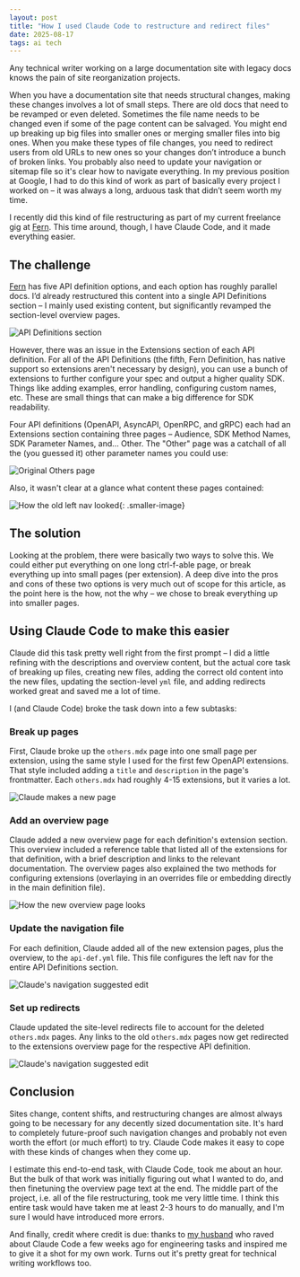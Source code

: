 ```yaml
---
layout: post
title: "How I used Claude Code to restructure and redirect files"
date: 2025-08-17
tags: ai tech
---
```


Any technical writer working on a large documentation site with legacy docs knows the pain of site reorganization projects.

When you have a documentation site that needs structural changes, making these changes involves a lot of small steps. There are old docs that need to be revamped or even deleted. Sometimes the file name needs to be changed even if some of the page content can be salvaged. You might end up breaking up big files into smaller ones or merging smaller files into big ones. When you make these types of file changes, you need to redirect users from old URLs to new ones so your changes don’t introduce a bunch of broken links. You probably also need to update your navigation or sitemap file so it's clear how to navigate everything. In my previous position at Google, I had to do this kind of work as part of basically every project I worked on – it was always a long, arduous task that didn’t seem worth my time.

I recently did this kind of file restructuring as part of my current freelance gig at [Fern](https://buildwithfern.com/learn/home). This time around, though, I have Claude Code, and it made everything easier.

## The challenge

[Fern](https://buildwithfern.com/learn/api-definitions/overview/what-is-an-api-definition) has five API definition options, and each option has roughly parallel docs. I’d already restructured this content into a single API Definitions section – I mainly used existing content, but significantly revamped the section-level overview pages.

![API Definitions section](/assets/redirects/api-def-section.png)

However, there was an issue in the Extensions section of each API definition. For all of the API Definitions (the fifth, Fern Definition, has native support so extensions aren't necessary by design), you can use a bunch of extensions to further configure your spec and output a higher quality SDK. Things like adding examples, error handling, configuring custom names, etc. These are small things that can make a big difference for SDK readability.

Four API definitions (OpenAPI, AsyncAPI, OpenRPC, and gRPC) each had an Extensions section containing three pages – Audience, SDK Method Names, SDK Parameter Names, and… Other. The "Other" page was a catchall of all the (you guessed it) other parameter names you could use:

![Original Others page](/assets/redirects/old-others-page.png)

Also, it wasn't clear at a glance what content these pages contained:

![How the old left nav looked](/assets/redirects/old-left-nav.png){: .smaller-image}

## The solution

Looking at the problem, there were basically two ways to solve this. We could either put everything on one long ctrl-f-able page, or break everything up into small pages (per extension). A deep dive into the pros and cons of these two options is very much out of scope for this article, as the point here is the how, not the why – we chose to break everything up into smaller pages.

## Using Claude Code to make this easier

Claude did this task pretty well right from the first prompt – I did a little refining with the descriptions and overview content, but the actual core task of breaking up files, creating new files, adding the correct old content into the new files, updating the section-level `yml` file, and adding redirects worked great and saved me a lot of time.

I (and Claude Code) broke the task down into a few subtasks:

### Break up pages

First, Claude broke up the `others.mdx` page into one small page per extension, using the same style I used for the first few OpenAPI extensions. That style included adding a `title` and `description` in the page's frontmatter. Each `others.mdx` had roughly 4-15 extensions, but it varies a lot. 

![Claude makes a new page](/assets/redirects/new-page-output.png)

### Add an overview page

Claude added a new overview page for each definition's extension section. This overview included a reference table that listed all of the extensions for that definition, with a brief description and links to the relevant documentation. The overview pages also explained the two methods for configuring extensions (overlaying in an overrides file or embedding directly in the main definition file).

![How the new overview page looks](/assets/redirects/new-overview.png)

### Update the navigation file

For each definition, Claude added all of the new extension pages, plus the overview, to the `api-def.yml` file. This file configures the left nav for the entire API Definitions section. 

![Claude's navigation suggested edit](/assets/redirects/navigation-suggested-edit.png)

### Set up redirects

Claude updated the site-level redirects file to account for the deleted `others.mdx` pages. Any links to the old `others.mdx` pages now get redirected to the extensions overview page for the respective API definition. 

![Claude's navigation suggested edit](/assets/redirects/redirect-suggested-edit.png)

## Conclusion

Sites change, content shifts, and restructuring changes are almost always going to be necessary for any decently sized documentation site. It's hard to completely future-proof such navigation changes and probably not even worth the effort (or much effort) to try. Claude Code makes it easy to cope with these kinds of changes when they come up. 

I estimate this end-to-end task, with Claude Code, took me about an hour. But the bulk of that work was initially figuring out what I wanted to do, and then finetuning the overview page text at the end. The middle part of the project, i.e. all of the file restructuring, took me very little time. I think this entire task would have taken me at least 2-3 hours to do manually, and I'm sure I would have introduced more errors.

And finally, credit where credit is due: thanks to [my husband](https://www.echevarria.io/) who raved about Claude Code a few weeks ago for engineering tasks and inspired me to give it a shot for my own work. Turns out it's pretty great for technical writing workflows too.
